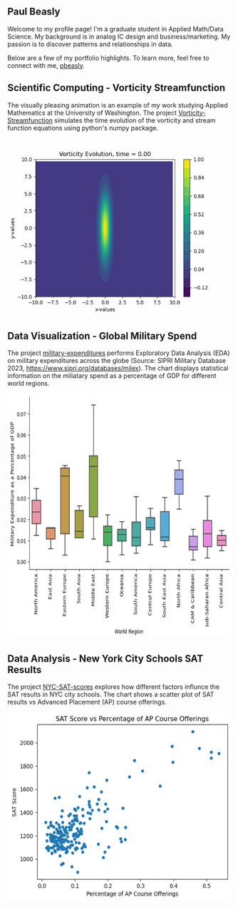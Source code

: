 ## Paul Beasly
Welcome to my profile page!  I'm a graduate student in Applied Math/Data Science.  My background is in analog IC design and business/marketing. My passion is to discover patterns and relationships in data.


Below are a few of my portfolio highlights.  To learn more, feel free to connect with me, [pbeasly](https://www.linkedin.com/in/paul-beasly-372b888/).

## Scientific Computing - Vorticity Streamfunction
The visually pleasing animation is an example of my work studying Applied Mathematics at the University of Washington.  The project [Vorticity-Streamfunction](https://github.com/pbeasly/Vorticity-Streamfunction) simulates the time evolution of the vorticity and stream function equations using python's numpy package.

<div align="center">
    <img src="https://github.com/pbeasly/Vorticity-Streamfunction/blob/main/Vorticiy-Animation.gif" alt="Alt text" width="600" height="400">
</div>


## Data Visualization - Global Military Spend
The project [military-expenditures](https://github.com/pbeasly/military-expenditures) performs Exploratory Data Analysis (EDA) on military expenditures across the globe \(Source: SIPRI Military Database 2023, https://www.sipri.org/databases/milex). The chart displays statistical information on the miliatary spend as a percentage of GDP for different world regions.

<div align="center">
    <img src="https://github.com/pbeasly/images/blob/main/mil_exp_boxplot.png" alt="Alt text" width="600" height="550">
</div>

## Data Analysis - New York City Schools SAT Results
The project [NYC-SAT-scores](https://github.com/pbeasly/NYC-SAT-scores) explores how different factors influnce the SAT results in NYC city schools.  The chart shows a scatter plot of SAT results vs Advanced Placement (AP) course offerings. 

<div align="center">
    <img src="https://github.com/pbeasly/images/blob/main/NYC-SAT-scores-plot.png" alt="Alt text" width="500" height="425">
</div>


